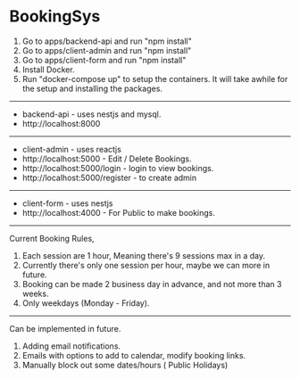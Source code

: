 # BookingSys

1. Go to apps/backend-api and run "npm install" 
2. Go to apps/client-admin and run "npm install" 
3. Go to apps/client-form and run "npm install" 
4. Install Docker.
5. Run "docker-compose up" to setup the containers. It will take awhile for the setup and installing the packages.

-------------------------------------------------------------------

- backend-api - uses nestjs and mysql. 
- http://localhost:8000 

-------------------------------------------------------------------

- client-admin - uses reactjs 
- http://localhost:5000 - Edit / Delete Bookings. 
- http://localhost:5000/login - login to view bookings. 
- http://localhost:5000/register - to create admin 

-------------------------------------------------------------------

- client-form - uses nestjs 
- http://localhost:4000 - For Public to make bookings.

-------------------------------------------------------------------

Current Booking Rules,
1. Each session are 1 hour, Meaning there's 9 sessions max in a day.
2. Currently there's only one session per hour, maybe we can more in future.
3. Booking can be made 2 business day in advance, and not more than 3 weeks.
4. Only weekdays (Monday - Friday).

-------------------------------------------------------------------

Can be implemented in future.
1. Adding email notifications.
2. Emails with options to add to calendar, modify booking links.
3. Manually block out some dates/hours ( Public Holidays)
